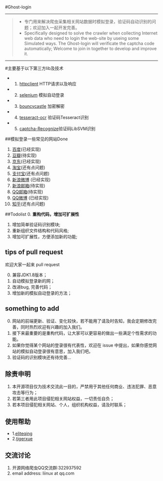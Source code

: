 #Ghost-login
***
> - 专门用来解决爬虫采集相关网站数据时模拟登录，验证码自动识别的问题；欢迎加入一起开发完善。
> - Specifically designed to solve the crawler when collecting Internet web data who need to login the web-site by useing some  Simulated ways. The Ghost-login will verificate the captcha code automatically; Welcome to join in together to develop and improve it.

***

#主要基于以下第三方lib及技术 
* 1. [httpclient](http://hc.apache.org/downloads.cgi) HTTP请求以及响应
* 2. [selenium](http://docs.seleniumhq.org/download/) 模拟自动登录
* 3. [bouncycastle](http://www.bouncycastle.org/) 加密解密
* 4. [tesseract-ocr](https://github.com/tesseract-ocr) 验证码Tesseract识别
* 5. [captcha-Recognize](http://blog.csdn.net/problc/article/details/5794460)验证码LibSVM识别

##模拟登录一些常见的网站Done
1. [百度](https://www.baidu.com)(已经实现)
2. [豆瓣](https://accounts.douban.com/login?redir=https://m.douban.com/)(待实现)
3. [京东](http://www.jd.com/)(已经实现)
4. [淘宝](https://www.taobao.com/)(还有点问题)
5. [支付宝](https://www.alipay.com/)(还有点问题)
6. [新浪微博](https://passport.weibo.cn/signin/login?entry=mweibo&res=wel&wm=3349&r=http%3A%2F%2Fm.weibo.cn%2F%3Fjumpfrom%3Dwapv4%26tip%3D1) (已经实现)
5. [新浪邮箱](http://mail.sina.com.cn/)(待实现)
5. [QQ邮箱](https://mail.qq.com/cgi-bin/loginpage)(待实现)
7. [QQ微博](http://w.t.qq.com/touch) (已经实现)
8. [知乎](https://www.zhihu.com/#signin)(还有点问题)

##Todolist
0. **重构代码，增加可扩展性**
1. 增加简单验证码识别模块;
2. 重新组织文件结构和代码风格;
3. 增加可扩展性，方便添加新的功能;

## tips of pull request 

欢迎大家一起来 pull request 

0. 兼容JDK1.8版本；
1. 自动模拟登录新的网；
2. 改进bug, 完善代码；
3. 增加新的模拟自动登录的方法；

## something to add

0. 网站的前端更新、验证、变化较快，若不能用了请及时告知，我会定期修改完善，同时热烈欢迎有兴趣的加入我们。
1. 接下来最重要的是重构代码，让大家可以更容易的做出一些满足个性需求的功能。
2. 如果你觉得某个网站的登录很有代表性，欢迎在 issue 中提出，如果你感觉网站的模拟自动登录很有意思，加入我们吧。
3. 验证码的识别模块还有待完善...

## 除责申明

1. 本开源项目仅为技术交流此一目的，严禁用于其他任何商业、违法犯罪、恶意攻击等行为；
3. 若第三者用此项目侵犯相关网站权益，一切责任自负；
2. 若本项目侵犯相关网站、个人，组织机构权益，请及时联系；

## 使用帮助
* 1.[eliteqing](http://www.cnblogs.com/liinux)
* 2.[tigerxue](https://github.com/tigerxue)

## 交流讨论
1. 开源网络爬虫QQ交流群:322937592
2. email address: liinux at qq.com